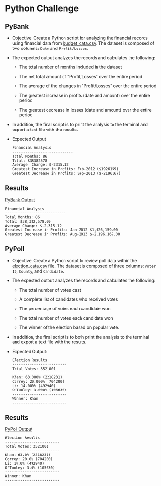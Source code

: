 # Python Challenge

## PyBank

* Objective: Create a Python script for analyzing the financial records using financial data from [budget_data.csv](PyBank/Resources/budget_data.csv). The dataset is composed of two columns: `Date` and `Profit/Losses`. 

* The expected output analyzes the records and calculates the following: 

  * The total number of months included in the dataset

  * The net total amount of "Profit/Losses" over the entire period

  * The average of the changes in "Profit/Losses" over the entire period

  * The greatest increase in profits (date and amount) over the entire period

  * The greatest decrease in losses (date and amount) over the entire period

* In addition, the final script is to print the analysis to the terminal and export a text file with the results.

*  Expected Output

    ```text
    Financial Analysis
    ----------------------------
    Total Months: 86
    Total: $38382578
    Average  Change: $-2315.12
    Greatest Increase in Profits: Feb-2012 ($1926159)
    Greatest Decrease in Profits: Sep-2013 ($-2196167)
    ```

## Results
[PyBank Output](https://github.com/szerpa17/python-challenge/blob/master/PyBank/analysis/output.txt)
  ```text
Financial Analysis
----------------------------
Total Months: 86
Total: $38,382,578.00
Average Change: $-2,315.12
Greatest Increase in Profits: Jan-2012 $1,926,159.00
Greatest Decrease in Profits: Aug-2013 $-2,196,167.00
```

## PyPoll

* Objective: Create a Python script to review poll data within the [election_data.csv](PyPoll/Resources/election_data.csv) file. The dataset is composed of three columns: `Voter ID`, `County`, and `Candidate`. 

* The expected output analyzes the records and calculates the following: 

  * The total number of votes cast

  * A complete list of candidates who received votes

  * The percentage of votes each candidate won

  * The total number of votes each candidate won

  * The winner of the election based on popular vote.

* In addition, the final script is to both print the analysis to the terminal and export a text file with the results.

* Expected Output:

  ```text
  Election Results
  -------------------------
  Total Votes: 3521001
  -------------------------
  Khan: 63.000% (2218231)
  Correy: 20.000% (704200)
  Li: 14.000% (492940)
  O'Tooley: 3.000% (105630)
  -------------------------
  Winner: Khan
  -------------------------
  ```

## Results
[PyPoll Output](https://github.com/szerpa17/python-challenge/blob/master/PyPoll/analysis/output.txt)

```text
Election Results
-------------------------
Total Votes: 3521001
-------------------------
Khan: 63.0% (2218231)
Correy: 20.0% (704200)
Li: 14.0% (492940)
O'Tooley: 3.0% (105630)
-------------------------
Winner: Khan
-------------------------
```
